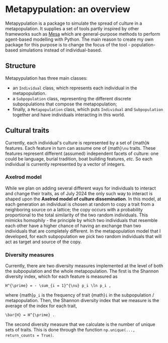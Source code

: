# Metapypulation: an overview

Metapypulation is a package to simulate the spread of culture in a metapopulation. It supplies a set of tools partly inspired by other frameworks such as [Mesa](https://mesa.readthedocs.io/en/stable/overview.html) which are general-purpose methods to perform agent-based modelling with Python. The main reason to create my own package for this purpose is to change the focus of the tool - population-based simulations instead of individual-based.

## Structure

Metapypulation has three main classes:

- an `Individual` class, which represents each individual in the metapopulation. 
- a `Subpopulation` class, representing the different discrete subpopulations that compose the metapopulation;
- finally, a `Metapopulation` class, which puts `Individual` and `Subpopulation` together and have individuals interacting in this world. 

## Cultural traits

Currently, each individual's culture is represented by a set of {math}`N` features. Each feature in turn can assume one of {math}`\nu` traits. These features represent different (assumed) independent facets of culture: one could be language, burial tradition, boat building features, *etc*. So each individual is currently represented by a vector of integers.

### Axelrod model

While we plan on adding several different ways for individuals to interact and change their traits, as of July 2024 the only such way to interact is shaped upon the **Axelrod model of culture dissemination**. In this model, at each generation an individual is chosen at random to copy a trait from a neighboring source on a lattice; the copy occurs with a probability proportional to the total similarity of the two random individuals. This mimicks homophily - the principle by which two individuals that resemble each other have a higher chance of having an exchange than two individuals that are completely different. In the metapopulation model that I developed, for each subpopulation we pick two random individuals that will act as target and source of the copy.

### Diversity measures

Currently, there are two diversity measures implemented at the level of both the subpopulation and the whole metapopulation. The first is the Shannon diversity index, which for each feature is measured as

```{math}
H^{\prime} = - \sum_{i = 1}^{\nu} p_i \ln p_i ,
```

where {math}`p_i` is the frequency of trait {math}`i` in the subpopulation / metapopulation. Then, the Shannon diversity index that we measure is the average of the index for each trait,

```{math}
\bar{H} = H^{\prime} .
```

The second diversity measure that we calculate is the number of unique sets of traits. This is done through the function `np.unique(..., return_counts = True)`.
